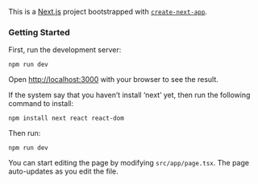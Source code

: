 This is a [Next.js](https://nextjs.org/) project bootstrapped with [`create-next-app`](https://github.com/vercel/next.js/tree/canary/packages/create-next-app).

### Getting Started

First, run the development server:

```
npm run dev
```

Open [http://localhost:3000](http://localhost:3000) with your browser to see the result.

If the system say that you haven’t install ‘next’ yet, then run the following command to install:

```
npm install next react react-dom
```

Then run:

```
npm run dev
```

You can start editing the page by modifying `src/app/page.tsx`. The page auto-updates as you edit the file.
